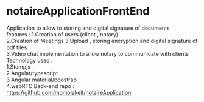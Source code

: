 # notaireApplicationFrontEnd
Application to allow to storing and digital signature of documents <br />
features : 1.Creation of users (client , notary) <br />
2.Creation of Meetings 3.Upload , storing encryption and digital signature of pdf files <br />
3.Video chat implementation to allow notary to communicate with clients <br />
Technology used : <br />
1.Stompjs <br />
2.Angular/typescript <br />
3.Angular material/boostrap <br />
4.webRTC
Back-end repo : https://github.com/momolakeit/notaireApplication